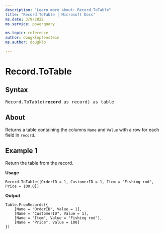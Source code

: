 ```yaml
---
description: "Learn more about: Record.ToTable"
title: "Record.ToTable | Microsoft Docs"
ms.date: 3/9/2022
ms.service: powerquery

ms.topic: reference
author: dougklopfenstein
ms.author: dougklo

---
```

# Record.ToTable

## Syntax

<pre>
Record.ToTable(<b>record</b> as record) as table
</pre>
  
## About

Returns a table containing the columns `Name` and `Value` with a row for each field in `record`.

## Example 1

Return the table from the record.

**Usage**

```powerquery-m
Record.ToTable([OrderID = 1, CustomerID = 1, Item = "Fishing rod", Price = 100.0])
```

**Output**

```powerquery-m
Table.FromRecords({
    [Name = "OrderID", Value = 1],
    [Name = "CustomerID", Value = 1],
    [Name = "Item", Value = "Fishing rod"],
    [Name = "Price", Value = 100]
})
```
